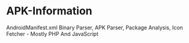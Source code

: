 # APK-Information
AndroidManifest.xml Binary Parser, APK Parser, Package Analysis, Icon Fetcher - Mostly PHP And JavaScript
